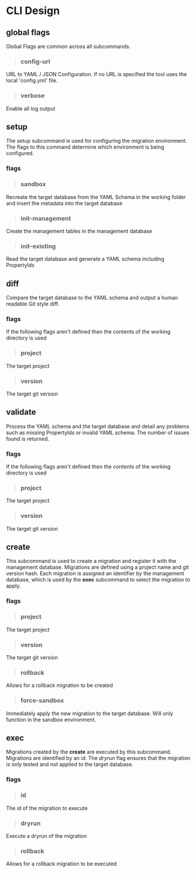 
# CLI Design

## global flags
Global Flags are common across all subcommands.

> ### config-url
  URL to YAML / JSON Configuration.  If no URL is specified the tool uses the local 'config.yml' file.

> ### verbose
  Enable all log output

## setup
The setup subcommand is used for configuring the migration environment.  The flags to this command determine which environment is being configured.

### flags
>  ### sandbox
   Recreate the target database from the YAML Schema in the working folder and insert the metadata into the target database

>  ### init-management
   Create the management tables in the management database

>  ### init-existing
   Read the target database and generate a YAML schema including PropertyIds

## diff
Compare the target database to the YAML schema and output a human readable Git style diff.

### flags
If the following flags aren't defined then the contents of the working directory is used

> ### project
  The target project

> ### version
  The target git version

## validate
Process the YAML schema and the target database and detail any problems such as missing PropertyIds or invalid YAML schema.  The number of issues found is returned.

### flags
If the following flags aren't defined then the contents of the working directory is used

> ### project
  The target project

> ### version
  The target git version

## create
This subcommand is used to create a migration and register it with the management database.  Migrations are defined using a project name and git version hash.  Each migration is assigned an identifier by the management database, which is used by the **exec** subcommand to select the migration to apply.

### flags
> ### project
  The target project

> ### version
  The target git version

> ### rollback
  Allows for a rollback migration to be created

> ### force-sandbox
  Immediately apply the new migration to the target database.  Will only function in the sandbox environment.

## exec
Migrations created by the **create** are executed by this subcommand.  Migrations are identified by an id.  The *dryrun* flag ensures that the migration is only tested and not applied to the target database.

### flags
> ### id
  The id of the migration to execute

> ### dryrun
  Execute a dryrun of the migration

> ### rollback
  Allows for a rollback migration to be executed
